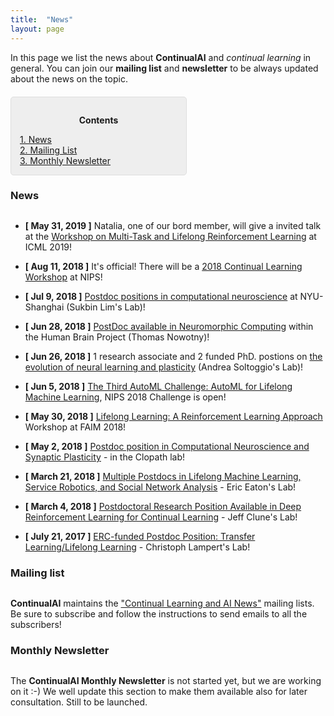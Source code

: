 ```yaml
---
title:  "News"
layout: page
---
```


In this page we list the news about **ContinualAI** and *continual learning* in general. You can join our **mailing list** and **newsletter** to be always updated about the news on the topic.

<div style="background: rgba(0,0,0,0.06) none repeat scroll 0% 0%; border: 1px solid rgb(222, 222, 222); padding: 1em; border-radius: 5px; margin-top:20px; max-width: 50%">
	<p style="text-align: center;"><strong>Contents</strong></p>
	<p style="text-align: left; margin-bottom: 0px;">	
		<a href="#news">1. News</a><br>
		<a href="#mailinglist">2. Mailing List</a><br>
		<a href="#newsletter">3. Monthly Newsletter</a><br>
	</p>
</div>

<a name="news"></a>
<h3 id="news" style="margin-bottom: 30px;">News</h3>

- **[ May 31, 2019 ]** Natalia, one of our bord member, will give a invited talk at the [Workshop on Multi-Task and Lifelong Reinforcement Learning](https://sites.google.com/view/mtlrl/home) at ICML 2019!

- **[ Aug 11, 2018 ]** It's official! There will be a [2018 Continual Learning Workshop](https://sites.google.com/view/continual2018) at NIPS!

- **[ Jul 9, 2018 ]** [Postdoc positions in computational neuroscience](https://research.shanghai.nyu.edu/centers-and-institutes/brain/people/sukbin-lim) at NYU-Shanghai (Sukbin Lim's Lab)!

- **[ Jun 28, 2018 ]** [PostDoc available in Neuromorphic Computing](http://www.sussex.ac.uk/about/jobs/research-fellow-in-neuromorphic-computing-3436) within the Human Brain Project (Thomas Nowotny)!

- **[ Jun 26, 2018 ]** 1 research associate and 2 funded PhD. postions on [the evolution of neural learning and plasticity](http://www.lboro.ac.uk/departments/compsci/staff/academic-teaching/andrea-soltoggio/) (Andrea Soltoggio's Lab)!

- **[ Jun 5, 2018 ]** [The Third AutoML Challenge: AutoML for Lifelong Machine Learning](https://www.4paradigm.com/competition/nips2018), NIPS 2018 Challenge is open!

- **[ May 30, 2018 ]** [Lifelong Learning: A Reinforcement Learning Approach](https://sites.google.com/view/llarla2018/home) Workshop at FAIM 2018!

- **[ May 2, 2018 ]** [Postdoc position in Computational Neuroscience and Synaptic Plasticity](http://www.bg.ic.ac.uk/research/c.clopath/hiring/) - in the Clopath lab!

- **[ March 21, 2018 ]** [Multiple Postdocs in Lifelong Machine Learning, Service Robotics, and Social Network Analysis](https://www.seas.upenn.edu/~eeaton/openpositions.html) - Eric Eaton's Lab!

- **[ March 4, 2018 ]** [Postdoctoral Research Position Available in Deep Reinforcement Learning for Continual Learning](http://www.evolvingai.org/join) - Jeff Clune's Lab!

- **[ July 21, 2017 ]** [ERC-funded Postdoc Position: Transfer Learning/Lifelong Learning](http://www.pamitc.org/jobs/index.php?action=view&job_id=312) - Christoph Lampert's Lab!

<a name="mailinglist"></a>
<h3 id="mailinglist" style="margin-bottom: 30px;">Mailing list</h3>

**ContinualAI** maintains the <a href="https://groups.google.com/forum/#!forum/continualai">"Continual Learning and AI News"</a> mailing lists. Be sure to subscribe and follow the instructions to send emails to all the subscribers!

<a name="newsletter"></a>
<h3 id="newsletter" style="margin-bottom: 30px;">Monthly Newsletter</h3>

The **ContinualAI Monthly Newsletter** is not started yet, but we are working on it :-) We well update this section to make them available also for later consultation. Still to be launched.